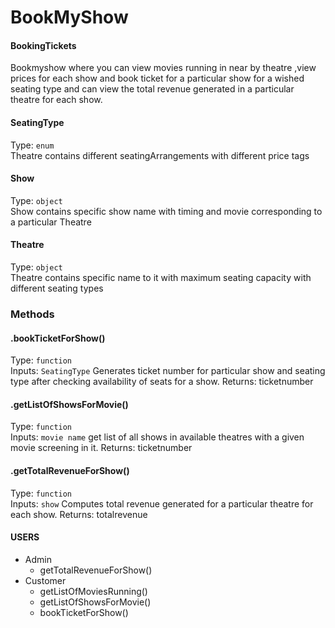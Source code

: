 # BookMyShow

#### BookingTickets

Bookmyshow where you can view  movies running in near by theatre ,view prices for each show and  book ticket for a particular show for a wished seating type and can view the total revenue generated in a particular theatre for each show.

#### SeatingType
Type: `enum`  
Theatre contains different seatingArrangements with different price tags
#### Show
Type: `object`  
Show contains specific show name with timing and movie corresponding to a particular Theatre
#### Theatre
Type: `object`  
Theatre contains specific name to it with maximum seating capacity with different seating types

### Methods
#### .bookTicketForShow()
Type: `function`  
Inputs: `SeatingType`
Generates ticket number for particular show and seating type after checking availability of seats for a show.
Returns: ticketnumber

#### .getListOfShowsForMovie()
Type: `function`  
Inputs: `movie name`
get list of all shows in available theatres with a given movie screening in it.
Returns: ticketnumber

#### .getTotalRevenueForShow()
Type: `function`  
Inputs: `show`
Computes total revenue generated for a particular theatre for each show.
Returns: totalrevenue


#### USERS
* Admin
  - getTotalRevenueForShow()
* Customer
  - getListOfMoviesRunning()
  - getListOfShowsForMovie()
  - bookTicketForShow()

